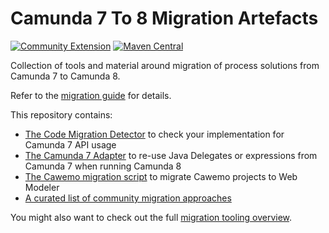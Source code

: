 # Camunda 7 To 8 Migration Artefacts

[![Community Extension](https://img.shields.io/badge/Community%20Extension-An%20open%20source%20community%20maintained%20project-FF4700)](https://github.com/camunda-community-hub/community)
[![Maven Central](https://maven-badges.herokuapp.com/maven-central/org.camunda.community.migration/camunda-7-to-8-migration/badge.svg)](https://maven-badges.herokuapp.com/maven-central/org.camunda.community.migration/camunda-7-to-8-migration)

Collection of tools and material around migration of process solutions from Camunda 7 to Camunda 8.

Refer to the [migration guide](https://docs.camunda.io/docs/guides/migrating-from-camunda-7/) for details.

This repository contains:
- [The Code Migration Detector](./code-migration-detector) to check your implementation for Camunda 7 API usage
- [The Camunda 7 Adapter](./camunda-7-adapter) to re-use Java Delegates or  expressions from Camunda 7 when running Camunda 8
- [The Cawemo migration script](./cawemo-to-web-modeler-migration) to migrate Cawemo projects to Web Modeler
- [A curated list of community migration approaches](./migration-approaches/README.md)

You might also want to check out the full [migration tooling overview](https://docs.camunda.io/docs/guides/migrating-from-camunda-7/migration-tooling/).
